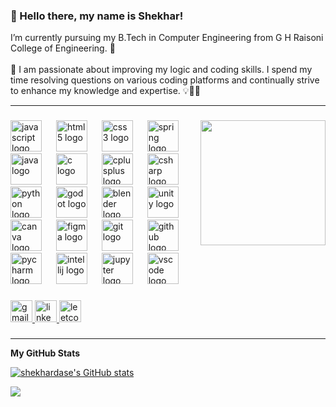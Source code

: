 

<h4 align="left"> <h3>👋 Hello there, my name is Shekhar! </h3> I’m currently pursuing my B.Tech in Computer Engineering from G H Raisoni College of Engineering. 🏫<br><br>🚀 I am passionate about improving my logic and coding skills. I spend my time resolving questions on various coding platforms and continually strive to enhance my knowledge and expertise. 💡👨‍💻</h4>
<hr>

###

<img align="right" height="200" src="https://media1.tenor.com/m/JwRNTvlcBF4AAAAC/mario-super-mario.gif"  />

###

<div align="left">
 <img src="https://skillicons.dev/icons?i=js" height="50" alt="javascript logo" />
<img width="15" />
<img src="https://skillicons.dev/icons?i=html" height="50" alt="html5 logo" />
<img width="15" />
<img src="https://skillicons.dev/icons?i=css" height="50" alt="css3 logo" />
<img width="15" />
<img src="https://skillicons.dev/icons?i=spring" height="50" alt="spring logo" />
<img width="15" />
<img src="https://skillicons.dev/icons?i=java" height="50" alt="java logo" />
<img width="15" />
<img src="https://skillicons.dev/icons?i=c" height="50" alt="c logo" />
<img width="15" />
<img src="https://skillicons.dev/icons?i=cpp" height="50" alt="cplusplus logo" />
<img width="15" />
<img src="https://skillicons.dev/icons?i=cs" height="50" alt="csharp logo" />
<img width="15" />
<img src="https://skillicons.dev/icons?i=py" height="50" alt="python logo" />
<img width="15" />
<img src="https://skillicons.dev/icons?i=godot" height="50" alt="godot logo" />
<img width="15" />
<img src="https://skillicons.dev/icons?i=blender" height="50" alt="blender logo" />
<img width="15" />
<img src="https://skillicons.dev/icons?i=unity" height="50" alt="unity logo" />
<img width="15" />
<img src="https://cdn.jsdelivr.net/gh/devicons/devicon/icons/canva/canva-original.svg" height="50" alt="canva logo" />
<img width="15" />
<img src="https://skillicons.dev/icons?i=figma" height="50" alt="figma logo" />
<img width="15" />
<img src="https://skillicons.dev/icons?i=git" height="50" alt="git logo" />
<img width="15" />
<img src="https://skillicons.dev/icons?i=github" height="50" alt="github logo" />
<img width="15" />
<img src="https://cdn.jsdelivr.net/gh/devicons/devicon/icons/pycharm/pycharm-original.svg" height="50" alt="pycharm logo" />
<img width="15" />
<img src="https://cdn.jsdelivr.net/gh/devicons/devicon/icons/intellij/intellij-original.svg" height="50" alt="intellij logo" />
<img width="15" />
<img src="https://cdn.jsdelivr.net/gh/devicons/devicon/icons/jupyter/jupyter-original.svg" height="50" alt="jupyter logo" />
<img width="15" />
<img src="https://skillicons.dev/icons?i=vscode" height="50" alt="vscode logo" />

</div>

###


<div align="left">
  <a href="mailto:shekhardase@gmail.com" target="_blank">
    <img src="https://img.shields.io/static/v1?message=Gmail&logo=gmail&label=&color=D14836&logoColor=white&labelColor=&style=for-the-badge" height="35" alt="gmail logo"  />
  </a>
  <a href="https://www.linkedin.com/in/shekhar2004/" target="_blank">
    <img src="https://img.shields.io/static/v1?message=LinkedIn&logo=linkedin&label=&color=0077B5&logoColor=white&labelColor=&style=for-the-badge" height="35" alt="linkedin logo"  />
  </a>
  <a href="https://leetcode.com/u/Shekhar_2004/" target="_blank">
    <img src="https://img.shields.io/static/v1?message=LeetCode&logo=leetcode&label=&color=FFA116&logoColor=white&labelColor=&style=for-the-badge" height="35" alt="leetcode logo"  />
  </a>
</div>

###

<hr>

<b>My GitHub Stats</b>

<a href="http://www.github.com/shekhardase"><img src="https://github-readme-stats.vercel.app/api?username=shekhardase&show_icons=true&hide=stars,prs,issues,&title_color=6366f1&text_color=ffffff&icon_color=ec4899&bg_color=0f172a&hide_border=true&show_icons=true" alt="shekhardase's GitHub stats" /></a>

<a href="http://www.github.com/shekhardase"><img src="https://github-readme-streak-stats.herokuapp.com/?user=shekhardase&stroke=ffffff&background=0f172a&ring=6366f1&fire=6366f1&currStreakNum=ffffff&currStreakLabel=6366f1&sideNums=ffffff&sideLabels=ffffff&dates=ffffff&hide_border=true" /></a>
